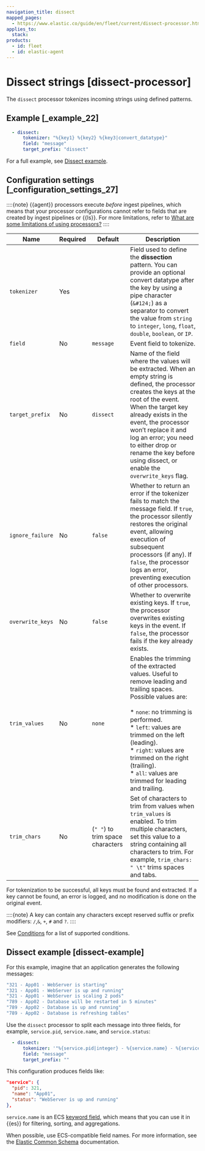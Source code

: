 ```yaml
---
navigation_title: dissect
mapped_pages:
  - https://www.elastic.co/guide/en/fleet/current/dissect-processor.html
applies_to:
  stack:
products:
  - id: fleet
  - id: elastic-agent
---
```


# Dissect strings [dissect-processor]


The `dissect` processor tokenizes incoming strings using defined patterns.


## Example [_example_22]

```yaml
  - dissect:
      tokenizer: "%{key1} %{key2} %{key3|convert_datatype}"
      field: "message"
      target_prefix: "dissect"
```

For a full example, see [Dissect example](#dissect-example).


## Configuration settings [_configuration_settings_27]

::::{note}
{{agent}} processors execute *before* ingest pipelines, which means that your processor configurations cannot refer to fields that are created by ingest pipelines or {{ls}}. For more limitations, refer to [What are some limitations of using processors?](/reference/fleet/agent-processors.md#limitations)
::::


| Name | Required | Default | Description |
| --- | --- | --- | --- |
| `tokenizer` | Yes |  | Field used to define the **dissection** pattern. You can provide an optional convert datatype after the key by using a pipe character (`&#124;`) as a separator to convert the value from `string` to `integer`, `long`, `float`, `double`, `boolean`, or `IP`. |
| `field` | No | `message` | Event field to tokenize. |
| `target_prefix` | No | `dissect` | Name of the field where the values will be extracted. When an empty string is defined, the processor creates the keys at the root of the event. When the target key already exists in the event, the processor won’t replace it and log an error; you need to either drop or rename the key before using dissect, or enable the `overwrite_keys` flag. |
| `ignore_failure` | No | `false` | Whether to return an error if the tokenizer fails to match the message field. If `true`, the processor silently restores the original event, allowing execution of subsequent processors (if any). If `false`, the processor logs an error, preventing execution of other processors. |
| `overwrite_keys` | No | `false` | Whether to overwrite existing keys. If `true`, the processor overwrites existing keys in the event. If `false`, the processor fails if the key already exists. |
| `trim_values` | No | `none` | Enables the trimming of the extracted values. Useful to remove leading and trailing spaces. Possible values are:<br><br>* `none`: no trimming is performed.<br>* `left`: values are trimmed on the left (leading).<br>* `right`: values are trimmed on the right (trailing).<br>* `all`: values are trimmed for leading and trailing.<br> |
| `trim_chars` | No | (`" "`) to trim space characters | Set of characters to trim from values when `trim_values` is enabled. To trim multiple characters, set this value to a string containing all characters to trim. For example, `trim_chars: " \t"` trims spaces and tabs. |

For tokenization to be successful, all keys must be found and extracted. If a key cannot be found, an error is logged, and no modification is done on the original event.

::::{note}
A key can contain any characters except reserved suffix or prefix modifiers:  `/`,`&`, `+`, `#` and `?`.
::::


See [Conditions](/reference/fleet/dynamic-input-configuration.md#conditions) for a list of supported conditions.


## Dissect example [dissect-example]

For this example, imagine that an application generates the following messages:

```sh
"321 - App01 - WebServer is starting"
"321 - App01 - WebServer is up and running"
"321 - App01 - WebServer is scaling 2 pods"
"789 - App02 - Database will be restarted in 5 minutes"
"789 - App02 - Database is up and running"
"789 - App02 - Database is refreshing tables"
```

Use the `dissect` processor to split each message into three fields, for example, `service.pid`, `service.name`, and `service.status`:

```yaml
  - dissect:
      tokenizer: '"%{service.pid|integer} - %{service.name} - %{service.status}"'
      field: "message"
      target_prefix: ""
```

This configuration produces fields like:

```json
"service": {
  "pid": 321,
  "name": "App01",
  "status": "WebServer is up and running"
},
```

`service.name` is an ECS [keyword field](elasticsearch://reference/elasticsearch/mapping-reference/keyword.md), which means that you can use it in {{es}} for filtering, sorting, and aggregations.

When possible, use ECS-compatible field names. For more information, see the [Elastic Common Schema](integration-docs://reference/index.md) documentation.

